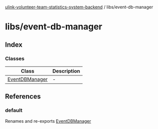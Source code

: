 [ulink-volunteer-team-statistics-system-backend](../wiki/Home) / libs/event-db-manager

# libs/event-db-manager

## Index

### Classes

| Class | Description |
| ------ | ------ |
| [EventDBManager](../wiki/libs.event-db-manager.Class.EventDBManager) | - |

## References

### default

Renames and re-exports [EventDBManager](../wiki/libs.event-db-manager.Class.EventDBManager)
